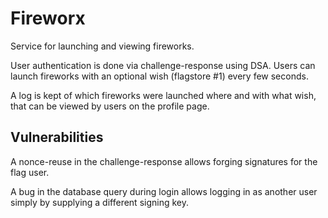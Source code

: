 # Fireworx

Service for launching and viewing fireworks.

User authentication is done via challenge-response using DSA. Users
can launch fireworks with an optional wish (flagstore #1) every few seconds.

A log is kept of which fireworks were launched where and with what wish,
that can be viewed by users on the profile page.

## Vulnerabilities

A nonce-reuse in the challenge-response allows forging signatures for the
flag user.

A bug in the database query during login allows logging in as another
user simply by supplying a different signing key.

